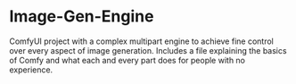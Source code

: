 # Image-Gen-Engine
ComfyUI project with a complex multipart engine to achieve fine control over every aspect of image generation. Includes a file explaining the basics of Comfy and what each and every part does for people with no experience.
